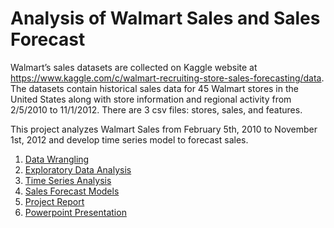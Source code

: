# Analysis of Walmart Sales and Sales Forecast
Walmart’s sales datasets are collected on Kaggle website at https://www.kaggle.com/c/walmart-recruiting-store-sales-forecasting/data. The datasets contain historical sales data for 45 Walmart stores in the United States along with store information and regional activity from 2/5/2010 to 11/1/2012. There are 3 csv files: stores, sales, and features.

This project analyzes Walmart Sales from February 5th, 2010 to November 1st, 2012 and develop time series model to forecast sales.

1. [Data Wrangling](https://github.com/nphan20181/walmart_sales/blob/master/00_walmart_data_wrangling.ipynb)
2. [Exploratory Data Analysis](https://github.com/nphan20181/walmart_sales/blob/master/01_walmart_eda.ipynb)
3. [Time Series Analysis](https://github.com/nphan20181/walmart_sales/blob/master/02_walmart_time_series_analysis.ipynb)
4. [Sales Forecast Models](https://github.com/nphan20181/walmart_sales/blob/master/03_walmart_models.ipynb)
5. [Project Report](https://github.com/nphan20181/walmart_sales/blob/master/walmart_report.pdf)
6. [Powerpoint Presentation](https://github.com/nphan20181/walmart_sales/blob/master/walmart_presentation.pdf)
